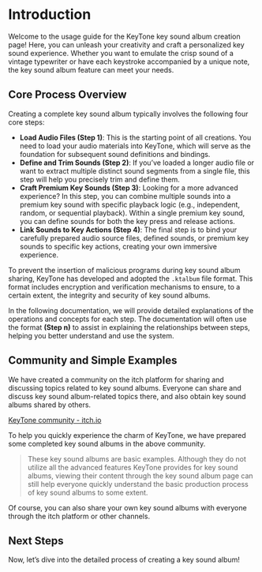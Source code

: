 # Introduction

Welcome to the usage guide for the KeyTone key sound album creation page! Here, you can unleash your creativity and craft a personalized key sound experience. Whether you want to emulate the crisp sound of a vintage typewriter or have each keystroke accompanied by a unique note, the key sound album feature can meet your needs.

## **Core Process Overview**

Creating a complete key sound album typically involves the following four core steps:

* **Load Audio Files (Step 1)**: This is the starting point of all creations. You need to load your audio materials into KeyTone, which will serve as the foundation for subsequent sound definitions and bindings.
* **Define and Trim Sounds (Step 2)**: If you’ve loaded a longer audio file or want to extract multiple distinct sound segments from a single file, this step will help you precisely trim and define them.
* **Craft Premium Key Sounds (Step 3)**: Looking for a more advanced experience? In this step, you can combine multiple sounds into a premium key sound with specific playback logic (e.g., independent, random, or sequential playback). Within a single premium key sound, you can define sounds for both the key press and release actions.
* **Link Sounds to Key Actions (Step 4)**: The final step is to bind your carefully prepared audio source files, defined sounds, or premium key sounds to specific key actions, creating your own immersive experience.

To prevent the insertion of malicious programs during key sound album sharing, KeyTone has developed and adopted the `.ktalbum` file format. This format includes encryption and verification mechanisms to ensure, to a certain extent, the integrity and security of key sound albums.

In the following documentation, we will provide detailed explanations of the operations and concepts for each step. The documentation will often use the format **(Step n)** to assist in explaining the relationships between steps, helping you better understand and use the system.

## **Community and Simple Examples**

We have created a community on the itch platform for sharing and discussing topics related to key sound albums. Everyone can share and discuss key sound album-related topics there, and also obtain key sound albums shared by others.

[KeyTone community - itch.io](https://lusrackhall.itch.io/keytone/community)

To help you quickly experience the charm of KeyTone, we have prepared some completed key sound albums in the above community.
> These key sound albums are basic examples. Although they do not utilize all the advanced features KeyTone provides for key sound albums, viewing their content through the key sound album page can still help everyone quickly understand the basic production process of key sound albums to some extent.

Of course, you can also share your own key sound albums with everyone through the itch platform or other channels.

## **Next Steps**

Now, let’s dive into the detailed process of creating a key sound album!